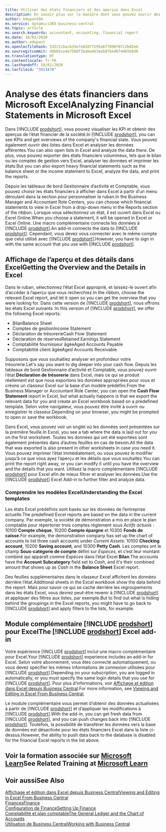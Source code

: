 ```yaml
---
title: Utiliser des états financiers et des aperçus dans Excel
description: En savoir plus sur la manière dont vous pouvez ouvrir des états financiers dans Microsoft Excel à partir de Business Central pour une meilleure analyse.
author: edupont04
ms.service: dynamics365-business-central
ms.topic: article
ms.search.keywords: accountant, accounting, financial report
ms.date: 10/01/2020
ms.author: edupont
ms.openlocfilehash: 53221cbacb35e7e82077295a6f7098f07c2b02e6
ms.sourcegitcommit: ddbb5cede750df1baba4b3eab8fbed6744b5b9d6
ms.translationtype: HT
ms.contentlocale: fr-FR
ms.lasthandoff: 10/01/2020
ms.locfileid: "3913470"
---
```

# <a name="analyzing-financial-statements-in-microsoft-excel"></a><span data-ttu-id="e1745-103">Analyse des états financiers dans Microsoft Excel</span><span class="sxs-lookup"><span data-stu-id="e1745-103">Analyzing Financial Statements in Microsoft Excel</span></span>

<span data-ttu-id="e1745-104">Dans [!INCLUDE [prodshort](includes/prodshort.md)], vous pouvez visualiser les KPI et obtenir des aperçus de l’état financier de la société.</span><span class="sxs-lookup"><span data-stu-id="e1745-104">In [!INCLUDE [prodshort](includes/prodshort.md)], you can see KPIs and get overviews of the company's financial state.</span></span> <span data-ttu-id="e1745-105">Vous pouvez également ouvrir des listes dans Excel et analyser les données afférentes.</span><span class="sxs-lookup"><span data-stu-id="e1745-105">You can also open lists in Excel and analyze the data there.</span></span> <span data-ttu-id="e1745-106">De plus, vous pouvez exporter des états financiers volumineux, tels que le bilan ou les comptes de gestion vers Excel, analyser les données et imprimer les états.</span><span class="sxs-lookup"><span data-stu-id="e1745-106">But you can also export heavy financial statements such as the balance sheet or the income statement to Excel, analyze the data, and print the reports.</span></span>  

<span data-ttu-id="e1745-107">Depuis les tableaux de bord Gestionnaire d’activité et Comptable, vous pouvez choisir les états financiers à afficher dans Excel à partir d’un menu déroulant dans la section pour personnaliser le ruban.</span><span class="sxs-lookup"><span data-stu-id="e1745-107">In the Business Manager and Accountant Role Centers, you can choose which financial statements to view in Excel from a drop-down menu in the Reports section of the ribbon.</span></span> <span data-ttu-id="e1745-108">Lorsque vous sélectionnez un état, il est ouvert dans Excel ou Excel Online.</span><span class="sxs-lookup"><span data-stu-id="e1745-108">When you choose a statement, it will be opened in Excel or Excel Online.</span></span> <span data-ttu-id="e1745-109">Une macro complémentaire connecte les données à [!INCLUDE [prodshort](includes/prodshort.md)].</span><span class="sxs-lookup"><span data-stu-id="e1745-109">An add-in connects the data to [!INCLUDE [prodshort](includes/prodshort.md)].</span></span> <span data-ttu-id="e1745-110">Cependant, vous devez vous connecter avec le même compte que celui utilisé avec [!INCLUDE [prodshort](includes/prodshort.md)].</span><span class="sxs-lookup"><span data-stu-id="e1745-110">However, you have to sign in with the same account that you use with [!INCLUDE [prodshort](includes/prodshort.md)].</span></span>  

## <a name="getting-the-overview-and-the-details-in-excel"></a><span data-ttu-id="e1745-111">Affichage de l’aperçu et des détails dans Excel</span><span class="sxs-lookup"><span data-stu-id="e1745-111">Getting the Overview and the Details in Excel</span></span>

<span data-ttu-id="e1745-112">Dans le ruban, sélectionnez l’état Excel approprié, et laissez-le ouvert afin d’accéder à l’aperçu que vous recherchiez.</span><span class="sxs-lookup"><span data-stu-id="e1745-112">In the ribbon, choose the relevant Excel report, and let it open so you can get the overview that you were looking for.</span></span> <span data-ttu-id="e1745-113">Dans cette version de [!INCLUDE [prodshort](includes/prodshort.md)], nous offrons les états Excel suivants :</span><span class="sxs-lookup"><span data-stu-id="e1745-113">In this version of [!INCLUDE [prodshort](includes/prodshort.md)], we offer the following Excel reports:</span></span>

- <span data-ttu-id="e1745-114">Bilan</span><span class="sxs-lookup"><span data-stu-id="e1745-114">Balance Sheet</span></span>  
- <span data-ttu-id="e1745-115">Comptes de gestion</span><span class="sxs-lookup"><span data-stu-id="e1745-115">Income Statement</span></span>  
- <span data-ttu-id="e1745-116">Déclaration de trésorerie</span><span class="sxs-lookup"><span data-stu-id="e1745-116">Cash Flow Statement</span></span>  
- <span data-ttu-id="e1745-117">Déclaration de réserves</span><span class="sxs-lookup"><span data-stu-id="e1745-117">Retained Earnings Statement</span></span>  
- <span data-ttu-id="e1745-118">Comptabilité fournisseur âgée</span><span class="sxs-lookup"><span data-stu-id="e1745-118">Aged Accounts Payable</span></span>  
- <span data-ttu-id="e1745-119">Comptabilité client âgée</span><span class="sxs-lookup"><span data-stu-id="e1745-119">Aged Accounts Receivable</span></span>  

<span data-ttu-id="e1745-120">Supposons que vous souhaitiez analyser en profondeur votre trésorerie.</span><span class="sxs-lookup"><span data-stu-id="e1745-120">Let's say you want to dig deeper into your cash flow.</span></span> <span data-ttu-id="e1745-121">Depuis les tableaux de bord Gestionnaire d’activité et Comptable, vous pouvez ouvrir l’état **Déclaration de trésorerie** dans Excel, mais ce qui se produit réellement est que nous exportons les données appropriées pour vous et créons un classeur Excel sur la base d’un modèle prédéfini.</span><span class="sxs-lookup"><span data-stu-id="e1745-121">From the Business Manager or Accountant Role Center, you can open the **Cash Flow Statement** report in Excel, but what actually happens is that we export the relevant data for you and create an Excel workbook based on a predefined template.</span></span> <span data-ttu-id="e1745-122">Selon votre navigateur, vous pouvez être invité à ouvrir ou enregistrer le classeur.</span><span class="sxs-lookup"><span data-stu-id="e1745-122">Depending on your browser, you might be prompted to open or save the workbook.</span></span>  

<span data-ttu-id="e1745-123">Dans Excel, vous pouvez voir un onglet où les données sont présentées sur la première feuille.</span><span class="sxs-lookup"><span data-stu-id="e1745-123">In Excel, you see a tab where the data is laid out for you on the first worksheet.</span></span> <span data-ttu-id="e1745-124">Toutes les données qui ont été exportées sont également présentes dans d’autres feuilles en cas de besoin.</span><span class="sxs-lookup"><span data-stu-id="e1745-124">All the data that was exported is also present in other worksheets in case you need it.</span></span> <span data-ttu-id="e1745-125">Vous pouvez imprimer l’état immédiatement, ou vous pouvez le modifier jusqu’à ce que vous ayez l’aperçu et les détails que vous souhaitez.</span><span class="sxs-lookup"><span data-stu-id="e1745-125">You can print the report right away, or you can modify it until you have the overview and the details that you want.</span></span> <span data-ttu-id="e1745-126">Utilisez la macro complémentaire [!INCLUDE [prodshort](includes/prodshort.md)] pour Excel afin de mieux filtrer et analyser les données.</span><span class="sxs-lookup"><span data-stu-id="e1745-126">Use the [!INCLUDE [prodshort](includes/prodshort.md)] Excel Add-in to further filter and analyze data.</span></span>  

### <a name="understanding-the-excel-templates"></a><span data-ttu-id="e1745-127">Comprendre les modèles Excel</span><span class="sxs-lookup"><span data-stu-id="e1745-127">Understanding the Excel templates</span></span>

<span data-ttu-id="e1745-128">Les états Excel prédéfinis sont basés sur les données de l’entreprise actuelle.</span><span class="sxs-lookup"><span data-stu-id="e1745-128">The predefined Excel reports are based on the data in the current company.</span></span> <span data-ttu-id="e1745-129">Par exemple, la société de démonstration a mis en place le plan comptable pour répertorier trois comptes règlement sous *Actifs actuels* : 10100 **Compte chèque**, 10200 **Compte épargne** et 10300 **Fonds de caisse**.</span><span class="sxs-lookup"><span data-stu-id="e1745-129">For example, the demonstration company has set up the chart of accounts to list three cash accounts under *Current Assets*: 10100 **Checking account**, 10200 **Saving account**, and 10300 **Petty Cash**.</span></span> <span data-ttu-id="e1745-130">Les comptes ont le champ **Sous-catégorie de compte** défini sur *Espèces*, et c’est leur montant combiné qui apparaît comme *Espèces* dans l’état Excel **Bilan**.</span><span class="sxs-lookup"><span data-stu-id="e1745-130">The accounts have the **Account Subcategory** field set to *Cash*, and it's their combined amount that shows up as *Cash* in the **Balance Sheet** Excel report.</span></span>  

<span data-ttu-id="e1745-131">Des feuilles supplémentaires dans le classeur Excel affichent les données derrière l’état.</span><span class="sxs-lookup"><span data-stu-id="e1745-131">Additional sheets in the Excel workbook show the data behind the report.</span></span> <span data-ttu-id="e1745-132">Mais pour savoir ce qui se cache derrière les regroupements dans les états Excel, vous devrez peut-être revenir à [!INCLUDE [prodshort](includes/prodshort.md)] et appliquer des filtres aux listes, par exemple.</span><span class="sxs-lookup"><span data-stu-id="e1745-132">But to find out what is hiding behind the groupings in the Excel reports, you might have to go back to [!INCLUDE [prodshort](includes/prodshort.md)] and apply filters to the lists, for example.</span></span>  

## <a name="the-prodshort-excel-add-in"></a><span data-ttu-id="e1745-133">Module complémentaire [!INCLUDE [prodshort](includes/prodshort.md)] pour Excel</span><span class="sxs-lookup"><span data-stu-id="e1745-133">The [!INCLUDE [prodshort](includes/prodshort.md)] Excel add-in</span></span>

<span data-ttu-id="e1745-134">Votre expérience [!INCLUDE [prodshort](includes/prodshort.md)] inclut une macro complémentaire pour Excel.</span><span class="sxs-lookup"><span data-stu-id="e1745-134">Your [!INCLUDE [prodshort](includes/prodshort.md)] experience includes an add-in for Excel.</span></span> <span data-ttu-id="e1745-135">Selon votre abonnement, vous êtes connecté automatiquement, ou vous devez spécifier les mêmes informations de connexion utilisées pour [!INCLUDE [prodshort](includes/prodshort.md)].</span><span class="sxs-lookup"><span data-stu-id="e1745-135">Depending on your subscription, you are logged in automatically, or you must specify the same login details that you use for [!INCLUDE [prodshort](includes/prodshort.md)].</span></span> <span data-ttu-id="e1745-136">Pour plus d’informations, voir [Affichage et édition dans Excel depuis Business Central](across-work-with-excel.md).</span><span class="sxs-lookup"><span data-stu-id="e1745-136">For more information, see [Viewing and Editing in Excel From Business Central](across-work-with-excel.md).</span></span>  

<span data-ttu-id="e1745-137">Le module complémentaire vous permet d’obtenir des données actualisées à partir de [!INCLUDE [prodshort](includes/prodshort.md)] et d’appliquer les modifications à [!INCLUDE [prodshort](includes/prodshort.md)].</span><span class="sxs-lookup"><span data-stu-id="e1745-137">With the add-in, you can get fresh data from [!INCLUDE [prodshort](includes/prodshort.md)], and you can push changes back into [!INCLUDE [prodshort](includes/prodshort.md)].</span></span> <span data-ttu-id="e1745-138">Toutefois, la possibilité de transférer les données vers la base de données est désactivée pour les états financiers Excel dans la liste ci-dessus.</span><span class="sxs-lookup"><span data-stu-id="e1745-138">However, the ability to push data back to the database is disabled for the financial Excel reports in the list above.</span></span>  

## <a name="see-related-training-at-microsoft-learn"></a><span data-ttu-id="e1745-139">Voir la formation associée sur [Microsoft Learn](/learn/modules/configure-powerbi-excel-dynamics-365-business-central/index)</span><span class="sxs-lookup"><span data-stu-id="e1745-139">See Related Training at [Microsoft Learn](/learn/modules/configure-powerbi-excel-dynamics-365-business-central/index)</span></span>

## <a name="see-also"></a><span data-ttu-id="e1745-140">Voir aussi</span><span class="sxs-lookup"><span data-stu-id="e1745-140">See Also</span></span>

[<span data-ttu-id="e1745-141">Affichage et édition dans Excel depuis Business Central</span><span class="sxs-lookup"><span data-stu-id="e1745-141">Viewing and Editing in Excel From Business Central</span></span>](across-work-with-excel.md)  
[<span data-ttu-id="e1745-142">Finances</span><span class="sxs-lookup"><span data-stu-id="e1745-142">Finance</span></span>](finance.md)  
[<span data-ttu-id="e1745-143">Configuration de Finance</span><span class="sxs-lookup"><span data-stu-id="e1745-143">Setting Up Finance</span></span>](finance-setup-finance.md)  
[<span data-ttu-id="e1745-144">Comptabilité et plan comptable</span><span class="sxs-lookup"><span data-stu-id="e1745-144">The General Ledger and the Chart of Accounts</span></span>](finance-general-ledger.md)  
[<span data-ttu-id="e1745-145">Utilisation de Business Central</span><span class="sxs-lookup"><span data-stu-id="e1745-145">Working with Business Central</span></span>](ui-work-product.md)  
